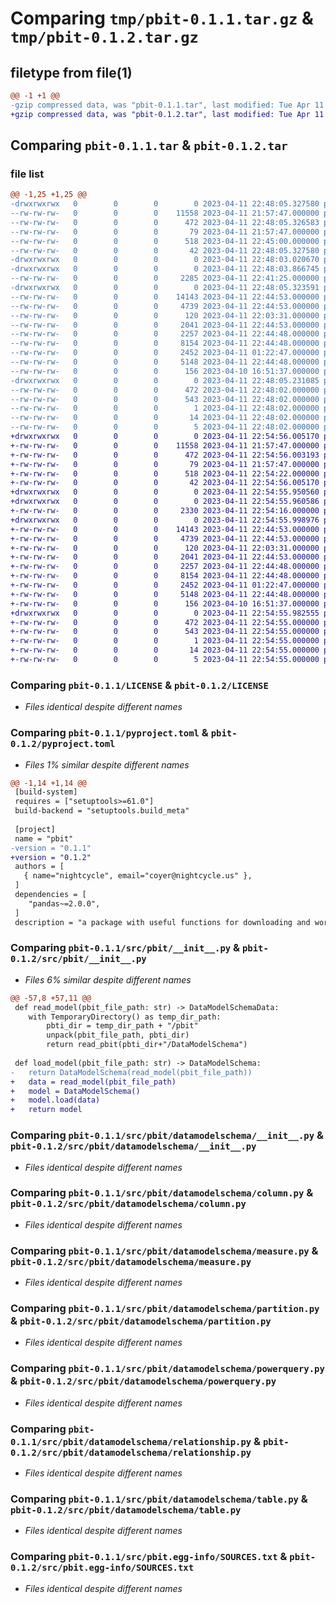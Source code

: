 # Comparing `tmp/pbit-0.1.1.tar.gz` & `tmp/pbit-0.1.2.tar.gz`

## filetype from file(1)

```diff
@@ -1 +1 @@
-gzip compressed data, was "pbit-0.1.1.tar", last modified: Tue Apr 11 22:48:05 2023, max compression
+gzip compressed data, was "pbit-0.1.2.tar", last modified: Tue Apr 11 22:54:56 2023, max compression
```

## Comparing `pbit-0.1.1.tar` & `pbit-0.1.2.tar`

### file list

```diff
@@ -1,25 +1,25 @@
-drwxrwxrwx   0        0        0        0 2023-04-11 22:48:05.327580 pbit-0.1.1/
--rw-rw-rw-   0        0        0    11558 2023-04-11 21:57:47.000000 pbit-0.1.1/LICENSE
--rw-rw-rw-   0        0        0      472 2023-04-11 22:48:05.326583 pbit-0.1.1/PKG-INFO
--rw-rw-rw-   0        0        0       79 2023-04-11 21:57:47.000000 pbit-0.1.1/README.md
--rw-rw-rw-   0        0        0      518 2023-04-11 22:45:00.000000 pbit-0.1.1/pyproject.toml
--rw-rw-rw-   0        0        0       42 2023-04-11 22:48:05.327580 pbit-0.1.1/setup.cfg
-drwxrwxrwx   0        0        0        0 2023-04-11 22:48:03.020670 pbit-0.1.1/src/
-drwxrwxrwx   0        0        0        0 2023-04-11 22:48:03.866745 pbit-0.1.1/src/pbit/
--rw-rw-rw-   0        0        0     2285 2023-04-11 22:41:25.000000 pbit-0.1.1/src/pbit/__init__.py
-drwxrwxrwx   0        0        0        0 2023-04-11 22:48:05.323591 pbit-0.1.1/src/pbit/datamodelschema/
--rw-rw-rw-   0        0        0    14143 2023-04-11 22:44:53.000000 pbit-0.1.1/src/pbit/datamodelschema/__init__.py
--rw-rw-rw-   0        0        0     4739 2023-04-11 22:44:53.000000 pbit-0.1.1/src/pbit/datamodelschema/column.py
--rw-rw-rw-   0        0        0      120 2023-04-11 22:03:31.000000 pbit-0.1.1/src/pbit/datamodelschema/dax.py
--rw-rw-rw-   0        0        0     2041 2023-04-11 22:44:53.000000 pbit-0.1.1/src/pbit/datamodelschema/measure.py
--rw-rw-rw-   0        0        0     2257 2023-04-11 22:44:48.000000 pbit-0.1.1/src/pbit/datamodelschema/partition.py
--rw-rw-rw-   0        0        0     8154 2023-04-11 22:44:48.000000 pbit-0.1.1/src/pbit/datamodelschema/powerquery.py
--rw-rw-rw-   0        0        0     2452 2023-04-11 01:22:47.000000 pbit-0.1.1/src/pbit/datamodelschema/relationship.py
--rw-rw-rw-   0        0        0     5148 2023-04-11 22:44:48.000000 pbit-0.1.1/src/pbit/datamodelschema/table.py
--rw-rw-rw-   0        0        0      156 2023-04-10 16:51:37.000000 pbit-0.1.1/src/pbit/datamodelschema/typeholder.py
-drwxrwxrwx   0        0        0        0 2023-04-11 22:48:05.231085 pbit-0.1.1/src/pbit.egg-info/
--rw-rw-rw-   0        0        0      472 2023-04-11 22:48:02.000000 pbit-0.1.1/src/pbit.egg-info/PKG-INFO
--rw-rw-rw-   0        0        0      543 2023-04-11 22:48:02.000000 pbit-0.1.1/src/pbit.egg-info/SOURCES.txt
--rw-rw-rw-   0        0        0        1 2023-04-11 22:48:02.000000 pbit-0.1.1/src/pbit.egg-info/dependency_links.txt
--rw-rw-rw-   0        0        0       14 2023-04-11 22:48:02.000000 pbit-0.1.1/src/pbit.egg-info/requires.txt
--rw-rw-rw-   0        0        0        5 2023-04-11 22:48:02.000000 pbit-0.1.1/src/pbit.egg-info/top_level.txt
+drwxrwxrwx   0        0        0        0 2023-04-11 22:54:56.005170 pbit-0.1.2/
+-rw-rw-rw-   0        0        0    11558 2023-04-11 21:57:47.000000 pbit-0.1.2/LICENSE
+-rw-rw-rw-   0        0        0      472 2023-04-11 22:54:56.003193 pbit-0.1.2/PKG-INFO
+-rw-rw-rw-   0        0        0       79 2023-04-11 21:57:47.000000 pbit-0.1.2/README.md
+-rw-rw-rw-   0        0        0      518 2023-04-11 22:54:22.000000 pbit-0.1.2/pyproject.toml
+-rw-rw-rw-   0        0        0       42 2023-04-11 22:54:56.005170 pbit-0.1.2/setup.cfg
+drwxrwxrwx   0        0        0        0 2023-04-11 22:54:55.950560 pbit-0.1.2/src/
+drwxrwxrwx   0        0        0        0 2023-04-11 22:54:55.960586 pbit-0.1.2/src/pbit/
+-rw-rw-rw-   0        0        0     2330 2023-04-11 22:54:16.000000 pbit-0.1.2/src/pbit/__init__.py
+drwxrwxrwx   0        0        0        0 2023-04-11 22:54:55.998976 pbit-0.1.2/src/pbit/datamodelschema/
+-rw-rw-rw-   0        0        0    14143 2023-04-11 22:44:53.000000 pbit-0.1.2/src/pbit/datamodelschema/__init__.py
+-rw-rw-rw-   0        0        0     4739 2023-04-11 22:44:53.000000 pbit-0.1.2/src/pbit/datamodelschema/column.py
+-rw-rw-rw-   0        0        0      120 2023-04-11 22:03:31.000000 pbit-0.1.2/src/pbit/datamodelschema/dax.py
+-rw-rw-rw-   0        0        0     2041 2023-04-11 22:44:53.000000 pbit-0.1.2/src/pbit/datamodelschema/measure.py
+-rw-rw-rw-   0        0        0     2257 2023-04-11 22:44:48.000000 pbit-0.1.2/src/pbit/datamodelschema/partition.py
+-rw-rw-rw-   0        0        0     8154 2023-04-11 22:44:48.000000 pbit-0.1.2/src/pbit/datamodelschema/powerquery.py
+-rw-rw-rw-   0        0        0     2452 2023-04-11 01:22:47.000000 pbit-0.1.2/src/pbit/datamodelschema/relationship.py
+-rw-rw-rw-   0        0        0     5148 2023-04-11 22:44:48.000000 pbit-0.1.2/src/pbit/datamodelschema/table.py
+-rw-rw-rw-   0        0        0      156 2023-04-10 16:51:37.000000 pbit-0.1.2/src/pbit/datamodelschema/typeholder.py
+drwxrwxrwx   0        0        0        0 2023-04-11 22:54:55.982555 pbit-0.1.2/src/pbit.egg-info/
+-rw-rw-rw-   0        0        0      472 2023-04-11 22:54:55.000000 pbit-0.1.2/src/pbit.egg-info/PKG-INFO
+-rw-rw-rw-   0        0        0      543 2023-04-11 22:54:55.000000 pbit-0.1.2/src/pbit.egg-info/SOURCES.txt
+-rw-rw-rw-   0        0        0        1 2023-04-11 22:54:55.000000 pbit-0.1.2/src/pbit.egg-info/dependency_links.txt
+-rw-rw-rw-   0        0        0       14 2023-04-11 22:54:55.000000 pbit-0.1.2/src/pbit.egg-info/requires.txt
+-rw-rw-rw-   0        0        0        5 2023-04-11 22:54:55.000000 pbit-0.1.2/src/pbit.egg-info/top_level.txt
```

### Comparing `pbit-0.1.1/LICENSE` & `pbit-0.1.2/LICENSE`

 * *Files identical despite different names*

### Comparing `pbit-0.1.1/pyproject.toml` & `pbit-0.1.2/pyproject.toml`

 * *Files 1% similar despite different names*

```diff
@@ -1,14 +1,14 @@
 [build-system]
 requires = ["setuptools>=61.0"]
 build-backend = "setuptools.build_meta"
 
 [project]
 name = "pbit"
-version = "0.1.1"
+version = "0.1.2"
 authors = [
   { name="nightcycle", email="coyer@nightcycle.us" },
 ]
 dependencies = [
 	"pandas~=2.0.0",
 ]
 description = "a package with useful functions for downloading and working with midas generated analytics data"
```

### Comparing `pbit-0.1.1/src/pbit/__init__.py` & `pbit-0.1.2/src/pbit/__init__.py`

 * *Files 6% similar despite different names*

```diff
@@ -57,8 +57,11 @@
 def read_model(pbit_file_path: str) -> DataModelSchemaData:
 	with TemporaryDirectory() as temp_dir_path:
 		pbti_dir = temp_dir_path + "/pbit"
 		unpack(pbit_file_path, pbti_dir)
 		return read_pbit(pbti_dir+"/DataModelSchema")
 
 def load_model(pbit_file_path: str) -> DataModelSchema:
-	return DataModelSchema(read_model(pbit_file_path))
+	data = read_model(pbit_file_path)
+	model = DataModelSchema()
+	model.load(data)
+	return model
```

### Comparing `pbit-0.1.1/src/pbit/datamodelschema/__init__.py` & `pbit-0.1.2/src/pbit/datamodelschema/__init__.py`

 * *Files identical despite different names*

### Comparing `pbit-0.1.1/src/pbit/datamodelschema/column.py` & `pbit-0.1.2/src/pbit/datamodelschema/column.py`

 * *Files identical despite different names*

### Comparing `pbit-0.1.1/src/pbit/datamodelschema/measure.py` & `pbit-0.1.2/src/pbit/datamodelschema/measure.py`

 * *Files identical despite different names*

### Comparing `pbit-0.1.1/src/pbit/datamodelschema/partition.py` & `pbit-0.1.2/src/pbit/datamodelschema/partition.py`

 * *Files identical despite different names*

### Comparing `pbit-0.1.1/src/pbit/datamodelschema/powerquery.py` & `pbit-0.1.2/src/pbit/datamodelschema/powerquery.py`

 * *Files identical despite different names*

### Comparing `pbit-0.1.1/src/pbit/datamodelschema/relationship.py` & `pbit-0.1.2/src/pbit/datamodelschema/relationship.py`

 * *Files identical despite different names*

### Comparing `pbit-0.1.1/src/pbit/datamodelschema/table.py` & `pbit-0.1.2/src/pbit/datamodelschema/table.py`

 * *Files identical despite different names*

### Comparing `pbit-0.1.1/src/pbit.egg-info/SOURCES.txt` & `pbit-0.1.2/src/pbit.egg-info/SOURCES.txt`

 * *Files identical despite different names*

